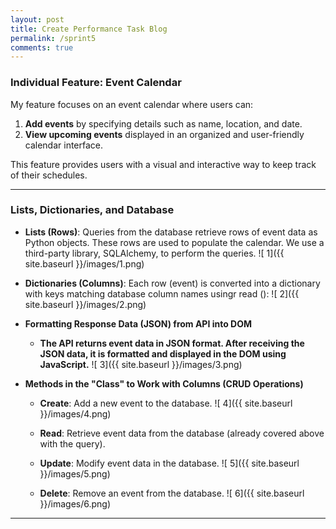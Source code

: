 ```yaml
---
layout: post
title: Create Performance Task Blog
permalink: /sprint5
comments: true
---
```


### Individual Feature: Event Calendar

My feature focuses on an event calendar where users can:
1. **Add events** by specifying details such as name, location, and date.
2. **View upcoming events** displayed in an organized and user-friendly calendar interface. 

This feature provides users with a visual and interactive way to keep track of their schedules.

---
### Lists, Dictionaries, and Database

- **Lists (Rows)**: Queries from the database retrieve rows of event data as Python objects. These rows are used to populate the calendar. We use a third-party library, SQLAlchemy, to perform the queries.
![ 1]({{ site.baseurl }}/images/1.png)


- **Dictionaries (Columns)**: Each row (event) is converted into a dictionary with keys matching database column names usingr read ():
    ![ 2]({{ site.baseurl }}/images/2.png)

- **Formatting Response Data (JSON) from API into DOM**

  - **The API returns event data in JSON format. After receiving the JSON data, it is formatted and displayed in the DOM using JavaScript.**
     ![ 3]({{ site.baseurl }}/images/3.png)


- **Methods in the "Class" to Work with Columns (CRUD Operations)**

  - **Create**: Add a new event to the database.
     ![ 4]({{ site.baseurl }}/images/4.png)

  - **Read**: Retrieve event data from the database (already covered above with the query).

  - **Update**: Modify event data in the database.
     ![ 5]({{ site.baseurl }}/images/5.png)

  - **Delete**: Remove an event from the database.
     ![ 6]({{ site.baseurl }}/images/6.png)



---
<!-- ## Algorithmic Code

The API class defines methods for GET, POST, PUT, and DELETE requests. For example:


@app.route('/api/events', methods=['POST'])
def create_event():
    data = request.get_json()
    name = data['name']
    location = data['location']
    date = data['date']
    # Add event to database
    cursor.execute("INSERT INTO events (name, location, date) VALUES (?, ?, ?)", (name, location, date))
    db.commit()
    return jsonify({ "message": "Event created", "id": cursor.lastrowid })

Method with Sequencing, Selection, and Iteration

The create_event method uses:
1. Sequencing: Processes the incoming request data step-by-step.
2. Selection: Validates inputs and handles errors if fields are missing.
3. Iteration: Iterates over results when returning a list of events.

Parameters and Return Types
- Parameters: JSON body of the request (e.g., { "name": "Meeting" }).
- Return Type: JSON response using jsonify.

## Calling Algorithms
 document.addEventListener('DOMContentLoaded', function() {
      getUserId(pythonURI)  // Get user ID first
          .then(userId => {
              if (userId) {
                  getUserEvents(userId)  // Fetch events based on user ID
                      .then(fetchedEvents => {
                          events = fetchedEvents;  // Store events globally
                          renderCalendar(events);  // Pass events to the calendar
                          renderSidebar(events);   // Pass events to the sidebar
                      })
                      .catch(err => console.error("Error fetching events: ", err));
              }
          })
          .catch(err => {
              console.error("Error fetching user ID: ", err);
          });

          Handling Responses: The frontend updates the calendar or displays error messages based on the response.
 -->
